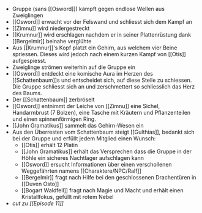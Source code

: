 - Gruppe (sans [[Osword]]) kämpft gegen endlose Wellen aus Zweiglingen
- [[Osword]] erwacht vor der Felswand und schliesst sich dem Kampf an
- [[Zimnu]] wird niedergestreckt
- [[Krumnur]] wird erschlagen nachdem er in seiner Plattenrüstung dank [[Bergelmir]] beinahe verglühte
- Aus [[Krumnur]]'s Kopf platzt ein Gehirn, aus welchem vier Beine spriessen. Dieses wird jedoch nach einem kurzen Kampf von [[Otis]] aufgespiesst.
- Zweiglinge strömen weiterhin auf die Gruppe ein
- [[Osword]] entdeckt eine komische Aura im Herzen des [[Schattenbaum]]s und entscheidet sich, auf diese Stelle zu schiessen. Die Gruppe schliesst sich an und zerschmettert so schliesslich das Herz des Baums.
- Der [[Schattenbaum]] zerbröselt
- [[Osword]] entnimmt der Leiche von [[Zimnu]] eine Sichel, Handarmbrust (7 Bolzen), eine Tasche mit Kräutern und Pflanzenteilen und einen spinnenförmigen Ring.
- [[John Gramatikus]] sammelt das Gehirn-Wesen ein
- Aus den Überresten vom Schattenbaum steigt [[Gulthias]], bedankt sich bei der Gruppe und erfüllt jedem Mitglied einen Wunsch:
	- [[Otis]] erhält 12 Platin
	- [[John Gramatikus]] erhält das Versprechen dass die Gruppe in der Höhle ein sicheres Nachtlager aufschlagen kann
	- [[Osword]] ersucht Informationen über einen verschollenen Weggefährten namens [[Charaktere/NPC/Ralf]]
	- [[Bergelmir]] fragt nach Hilfe bei den geschlossenen Drachentüren in [[Duven Osto]]
	- [[Bogart Waldfell]] fragt nach Magie und Macht und erhält einen Kristallfokus, gefüllt mit rotem Nebel
- *cut zu [[Episode 11]]*
